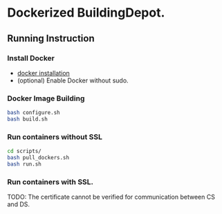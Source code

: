 # Dockerized BuildingDepot.


## Running Instruction

### Install Docker
- [docker installation](https://docs.docker.com/engine/installation/)
- (optional) Enable Docker without sudo.

### Docker Image Building
```bash
bash configure.sh
bash build.sh
```


### Run containers without SSL
```bash
cd scripts/
bash pull_dockers.sh
bash run.sh
```

### Run containers with SSL.
TODO: The certificate cannot be verified for communication between CS and DS.
